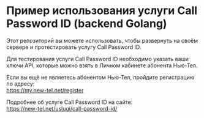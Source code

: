 # Пример использования услуги Сall Password ID (backend Golang)

Этот репозиторий вы можете использовать, чтобы развернуть на своём сервере и протестировать услугу Call Password ID.

Для тестирования услуги Call Password ID необходимо указать ваши ключи API, которые можно взять в Личном кабинете
абонента Нью-Тел.

Если вы ещё не являетесь абонентом Нью-Тел, пройдите регистрацию по адресу:\
https://my.new-tel.net/register

Подробнее об услуге Call Password ID на сайте:\
https://new-tel.net/uslugi/call-password-id/